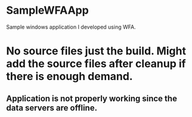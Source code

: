 # SampleWFAApp
Sample windows application I developed using WFA.

# No source files just the build. Might add the source files after cleanup if there is enough demand.
## Application is not properly working since the data servers are offline.
